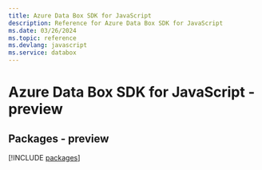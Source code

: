 ```yaml
---
title: Azure Data Box SDK for JavaScript
description: Reference for Azure Data Box SDK for JavaScript
ms.date: 03/26/2024
ms.topic: reference
ms.devlang: javascript
ms.service: databox
---
```

# Azure Data Box SDK for JavaScript - preview
## Packages - preview
[!INCLUDE [packages](data-box-index.md)]